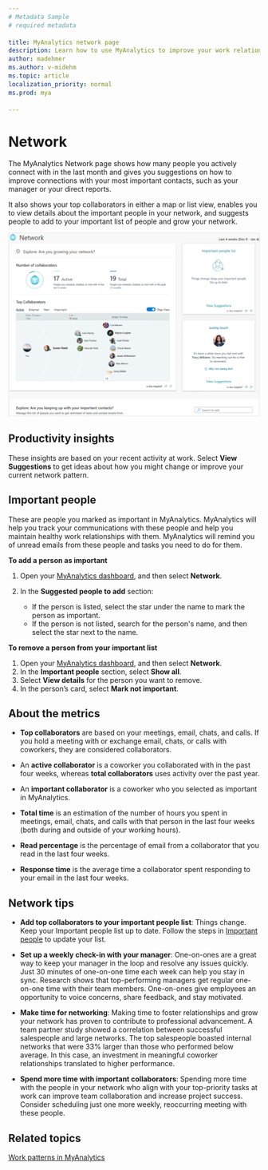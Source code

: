 ```yaml
---
# Metadata Sample
# required metadata

title: MyAnalytics network page
description: Learn how to use MyAnalytics to improve your work relationships and grow your network
author: madehmer
ms.author: v-midehm
ms.topic: article
localization_priority: normal 
ms.prod: mya

---
```


# Network

The MyAnalytics Network page shows how many people you actively connect with in the last month and gives you suggestions on how to improve connections with your most important contacts, such as your manager or your direct reports.

It also shows your top collaborators in either a map or list view, enables you to view details about the important people in your network, and suggests people to add to your important list of people and grow your network.

![Your Network](../../Images/mya/use/network-pg.png)

## Productivity insights

These insights are based on your recent activity at work. Select **View Suggestions** to get ideas about how you might change or improve your current network pattern.

## Important people

These are people you marked as important in MyAnalytics. MyAnalytics will help you track your communications with these people and help you maintain healthy work relationships with them. MyAnalytics will remind you of unread emails from these people and tasks you need to do for them.

**To add a person as important**

1. Open your [MyAnalytics dashboard](https://myanalytics.microsoft.com), and then select **Network**.
2. In the **Suggested people to add** section:

   * If the person is listed, select the star under the name to mark the person as important.
   * If the person is not listed, search for the person's name, and then select the star next to the name.

**To remove a person from your important list**

1. Open your [MyAnalytics dashboard](https://myanalytics.microsoft.com), and then select **Network**.
2. In the **Important people** section, select **Show all**.  
3. Select **View details** for the person you want to remove.
4. In the person’s card, select **Mark not important**.

## About the metrics

* **Top collaborators** are based on your meetings, email, chats, and calls. If you hold a meeting with or exchange email, chats, or calls with coworkers, they are considered collaborators.

* An **active collaborator** is a coworker you collaborated with in the past four weeks, whereas **total collaborators** uses activity over the past year.

* An **important collaborator** is a coworker who you selected as important in MyAnalytics.

* **Total time** is an estimation of the number of hours you spent in meetings, email, chats, and calls with that person in the last four weeks (both during and outside of your working hours).

* **Read percentage** is the percentage of email from a collaborator that you read in the last four weeks.

* **Response time** is the average time a collaborator spent responding to your email in the last four weeks.

## Network tips

* **Add top collaborators to your important people list**: Things change. Keep your Important people list up to date. Follow the steps in [Important people](#important-people) to update your list.

* **Set up a weekly check-in with your manager**: One-on-ones are a great way to keep your manager in the loop and resolve any issues quickly. Just 30 minutes of one-on-one time each week can help you stay in sync. Research shows that top-performing managers get regular one-on-one time with their team members. One-on-ones give employees an opportunity to voice concerns, share feedback, and stay motivated.

* **Make time for networking**: Making time to foster relationships and grow your network has proven to contribute to professional advancement. A team partner study showed a correlation between successful salespeople and large networks. The top salespeople boasted internal networks that were 33% larger than those who performed below average. In this case, an investment in meaningful coworker relationships translated to higher performance.

* **Spend more time with important collaborators**: Spending more time with the people in your network who align with your top-priority tasks at work can improve team collaboration and increase project success. Consider scheduling just one more weekly, reoccurring meeting with these people.

## Related topics

[Work patterns in MyAnalytics](../use/dashboard-2.md)